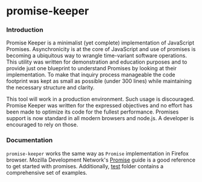 # promise-keeper

### Introduction

Promise Keeper is a minimalist (yet complete) implementation of JavaScript 
Promises.  Asynchronicity is at the core of JavaScript and use of promises is 
becoming a ubiquitous way to wrangle time-variant software operations.  This 
utility was written for demonstration and education purposes and to provide just 
one blueprint to understand Promises by looking at their implementation.  To 
make that inquiry process manageable the code footprint was kept as small as 
possible (under 300 lines) while maintaining the necessary structure and clarity.

This tool will work in a production environment.  Such usage is discouraged.
Promise Keeper was written for the expressed objectives and no effort has been 
made to optimize its code for the fullest performance.  Promises support is now 
standard in all modern browsers and node.js.  A developer is encouraged to rely
on those.

### Documentation

`promise-keeper` works the same way as `Promise` implementation in Firefox
browser.  Mozilla Development Network's [Promise](https://developer.mozilla.org/en-US/docs/Web/JavaScript/Reference/Global_Objects/Promise)
guide is a good reference to get started with promises.  Additionally, [test](https://github.com/aptivator/promise-keeper/tree/master/test)
folder contains a comprehensive set of examples.
